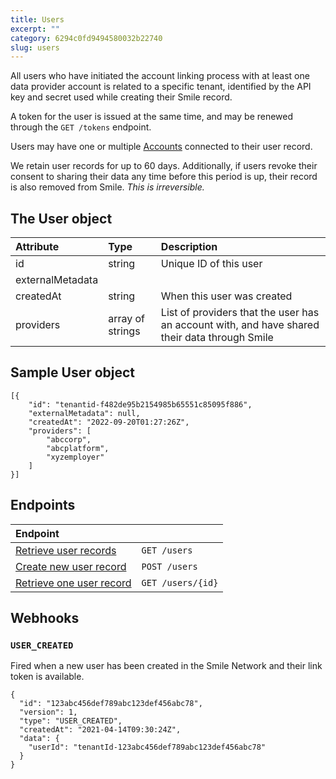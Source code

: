 ```yaml
---
title: Users  
excerpt: ""  
category: 6294c0fd9494580032b22740  
slug: users
---
```


All users who have initiated the account linking process with at least one data provider account is related to a specific tenant, identified by the API key and secret used while creating their Smile record.

A token for the user is issued at the same time, and may be renewed through the ``GET /tokens`` endpoint.

Users may have one or multiple [Accounts](/reference/accounts) connected to their user record.

We retain user records for up to 60 days. Additionally, if users revoke their consent to sharing their data any time before this period is up, their record is also removed from Smile. _This is irreversible._

## The User object

| Attribute  | Type   | Description                                                                                |
| :--------- | :----- | :----------------------------------------------------------------------------------------- |
| id | string | Unique ID of this user |
| externalMetadata | | |
| createdAt | string | When this user was created |
| providers | array of strings | List of providers that the user has an account with, and have shared their data through Smile |

## Sample User object

```
[{
    "id": "tenantid-f482de95b2154985b65551c85095f886",
    "externalMetadata": null,
    "createdAt": "2022-09-20T01:27:26Z",
    "providers": [
        "abccorp",
        "abcplatform",
        "xyzemployer"
    ]
}]
```

## Endpoints

| Endpoint                                                        |                      |
| :-------------------------------------------------------------- | :------------------- |
| [Retrieve user records](/reference/list-users-1)      | `GET /users`      |
| [Create new user record](/reference/create-user-1) | `POST /users` |
| [Retrieve one user record](/reference/get-user-1) | `GET /users/{id}` |

## Webhooks

### `USER_CREATED`

Fired when a new user has been created in the Smile Network and their link token is available.

```
{
  "id": "123abc456def789abc123def456abc78",
  "version": 1,
  "type": "USER_CREATED",
  "createdAt": "2021-04-14T09:30:24Z",
  "data": {
    "userId": "tenantId-123abc456def789abc123def456abc78"
  }
}
```